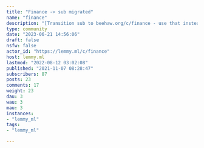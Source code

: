 ```yaml
---
title: "Finance -> sub migrated" 
name: "finance"
description: "[Transition sub to beehaw.org/c/finance - use that instead](https://beehaw.org/c/finance)If you cannot connect to it, feel free to continue using this sub"
type: community
date: "2023-06-21 14:56:06"
draft: false
nsfw: false
actor_id: "https://lemmy.ml/c/finance"
host: lemmy.ml
lastmod: "2022-08-12 03:02:08"
published: "2021-11-07 08:28:47"
subscribers: 87
posts: 23
comments: 17
weight: 23
dau: 3
wau: 3
mau: 3
instances:
- "lemmy_ml"
tags: 
- "lemmy_ml"

---
```

